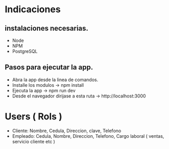 # Indicaciones

## instalaciones necesarias.

- Node
- NPM
- PostgreSQL

## Pasos para ejecutar la app.

- Abra la app desde la linea de comandos.
- Installe los modulos -> npm install
- Ejecuta la app -> npm run dev
- Desde el navegador dirijase a esta ruta -> http://localhost:3000

# Users ( Rols )

- Cliente: Nombre, Cedula, Direccion, clave, Telefono
- Empleado: Cedula, Nombre, Direccion, Telefono, Cargo laboral ( ventas, servicio cliente etc )
